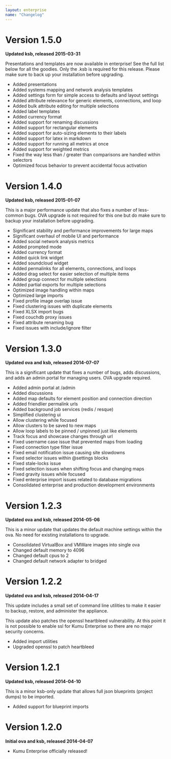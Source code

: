 ```yaml
---
layout: enterprise
name: "Changelog"
---
```


# Version 1.5.0

**Updated ksb, released 2015-03-31**

Presentations and templates are now available in enterprise! See the full list below for all the goodies. Only the .ksb is required for this release. Please make sure to back up your installation before upgrading.

- Added presentations
- Added systems mapping and network analysis templates
- Added settings form for simple access to defaults and layout settings
- Added attribute relevance for generic elements, connections, and loop
- Added bulk attribute editing for multiple selections
- Added label templates
- Added currency format
- Added support for renaming discussions
- Added support for rectangular elements
- Added support for auto-sizing elements to their labels
- Added support for latex in markdown
- Added support for running all metrics at once
- Added support for weighted metrics
- Fixed the way less than / greater than comparisons are handled within selectors
- Optimized focus behavior to prevent accidental focus activation

# Version 1.4.0

**Updated ksb, released 2015-01-07**

This is a major performance update that also fixes a number of less-common bugs.
OVA upgrade is not required for this one but do make sure to backup your
installation before upgrading.

- Significant stability and performance improvements for large maps
- Significant overhaul of mobile UI and performance
- Added social network analysis metrics
- Added prompted mode
- Added currency format
- Added quick link widget
- Added soundcloud widget
- Added permalinks for all elements, connections, and loops
- Added drag select for easier selection of multiple items
- Added group connect for multiple selections
- Added partial exports for multiple selections
- Optimized image handling within maps
- Optimized large imports
- Fixed profile image overlap issue
- Fixed clustering issues with duplicate elements
- Fixed XLSX import bugs
- Fixed couchdb proxy issues
- Fixed attribute renaming bug
- Fixed issues with include/ignore filter

# Version 1.3.0

**Updated ova and ksb, released 2014-07-07**

This is a significant update that fixes a number of bugs, adds discussions,
and adds an admin portal for managing users. OVA upgrade required.

- Added admin portal at /admin
- Added discussions
- Added map defaults for element position and connection direction
- Added friendlier permalink urls
- Added background job services (redis / resque)
- Simplified clustering ui
- Allow clustering while focused
- Allow clusters to be saved to new maps
- Allow loop labels to be pinned / unpinned just like elements
- Track focus and showcase changes through url
- Fixed username case issue that prevented maps from loading
- Fixed connection type filter issue
- Fixed email notification issue causing site slowdowns
- Fixed selector issues within @settings blocks
- Fixed stale-locks issue
- Fixed selection issues when shifting focus and changing maps
- Fixed gravity issues while focused
- Fixed enterprise import issues related to database migrations
- Consolidated enterprise and production development environments

# Version 1.2.3

**Updated ova and ksb, released 2014-05-06**

This is a minor update that updates the default machine settings within the ova.
No need for existing installations to upgrade.

- Consolidated VirtualBox and VMWare images into single ova
- Changed default memory to 4096
- Changed default cpus to 2
- Changed default network adapter to bridged

# Version 1.2.2

**Updated ova and ksb, released 2014-04-17**

This update includes a small set of command line utilities to make it
easier to backup, restore, and administer the appliance.

This update also patches the openssl heartbleed vulnerability.
At this point it is not possible to enable ssl for Kumu Enterprise so there are
no major security concerns.

- Added import utilities
- Upgraded openssl to patch heartbleed

# Version 1.2.1

**Updated ksb, released 2014-04-10**

This is a minor ksb-only update that allows full json blueprints (project dumps)
to be imported.

- Added support for blueprint imports

# Version 1.2.0

**Initial ova and ksb, released 2014-04-07**

- Kumu Enterprise officially released!
